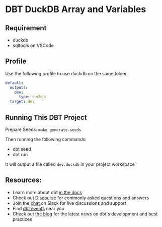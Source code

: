 # DBT DuckDB Array and Variables

## Requirement

- duckdb
- sqltools on VSCode

## Profile

Use the following profile to use duckdb on the same folder.

```yml
default:
  outputs:
    dev:
      type: duckdb
  target: dev
```

## Running This DBT Project

Prepare Seeds:
`make generate-seeds`

Then running the following commands:

- dbt seed
- dbt run

It will output a file called `dev.duckdb` in your project workspace`

## Resources:

- Learn more about dbt [in the docs](https://docs.getdbt.com/docs/introduction)
- Check out [Discourse](https://discourse.getdbt.com/) for commonly asked questions and answers
- Join the [chat](https://community.getdbt.com/) on Slack for live discussions and support
- Find [dbt events](https://events.getdbt.com) near you
- Check out [the blog](https://blog.getdbt.com/) for the latest news on dbt's development and best practices
